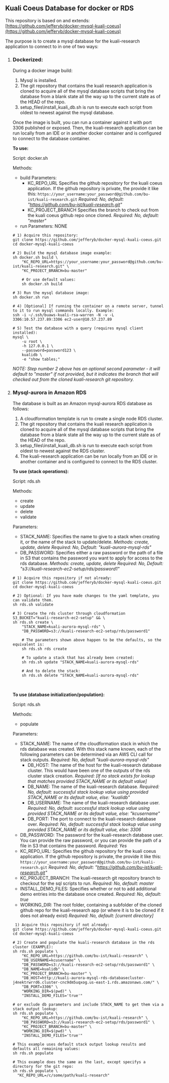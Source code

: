 ## Kuali Coeus Database for docker or RDS

This repository is based on and extends: [https://github.com/jefferyb/docker-mysql-kuali-coeus](https://github.com/jefferyb/docker-mysql-kuali-coeus)

The purpose is to create a mysql database for the kuali-research application to connect to in one of two ways:

1. ### **Dockerized:**

   During a docker image build:

   1. Mysql is installed.
   2. The git repository that contains the kuali research application is cloned to acquire all of the mysql database scripts that bring the database from a blank state all the way up to the current state as of the HEAD of the repo.
   3. setup_files\install_kuali_db.sh is run to execute each script from oldest to newest against the mysql database.

   Once the image is built, you can run a container against it with port 3306 published or exposed.
   Then, the kuali-research application can be run locally from an IDE or in another docker container and is configured to connect to the  database container.
       

   **To use:**

   Script: docker.sh

   Methods: 

   - build
     Parameters:
     - KC_REPO_URL
       Specifies the github repository for the kuali coeus application. If the github repository is private, the provide it like this:
       `https://your_username:your_password@github.com/bu-ist/kuali-research.git`
       *Required: No, default: "https://github.com/bu-ist/kuali-research.git"*
     - KC_PROJECT_BRANCH
       Specifies the branch to check out from the kuali coeus github repo once cloned.
       *Required: No, default: "master"*
   - run
     Parameters: NONE

   ```
   # 1) Acquire this repository:
   git clone https://github.com/jefferyb/docker-mysql-kuali-coeus.git
   cd docker-mysql-kuali-coeus
   
   # 2) Build the mysql database image example:
   sh docker.sh build \
       "KC_REPO_URL=https://your_username:your_password@github.com/bu-ist/kuali-research.git" \
       "KC_PROJECT_BRANCH=bu-master"
       
       # Or use default values:
       sh docker.sh build
   
   # 3) Run the mysql database image:
   sh docker.sh run
   
   # 4) [Optional] If running the container on a remote server, tunnel to it to run mysql commands locally. Example:
   ssh -i ~/.ssh/buaws-kuali-rsa-warren -N -v -L 3306:10.57.237.89:3306 ec2-user@10.57.237.89
   
   # 5) Test the database with a query (requires mysql client installed):
   mysql \
       -u root \
       -h 127.0.0.1 \
       --password=password123 \
       kualidb \
       -e "show tables;"
   ```

   *NOTE: Step number 2 above  has an optional second parameter - it will default to "master" if not provided, but it indicates the branch that will checked out from the cloned kuali-research git repository.*
       

2. ### **Mysql-aurora in Amazon RDS**

   The database is built as an Amazon mysql-aurora RDS database as follows:

   1. A cloudformation template is run to create a single node RDS cluster.
   2. The git repository that contains the kuali research application is cloned to acquire all of the mysql database scripts that bring the database from a blank state all the way up to the current state as of the HEAD of the repo. 
   3. setup_files\install_kuali_db.sh is run to execute each script from oldest to newest against the RDS cluster.
   4. The kuali-research application can be run locally from an IDE or in another container and is configured to connect to the RDS cluster.
          
   
   **To use (stack operations):**
   
   Script: rds.sh
   
   Methods: 
   
   - create
   - update
   - delete
   - validate
   
   Parameters:
   
   - STACK_NAME:
      Specifies the name to give to a stack when creating it, or the name of the stack to update/delete. *Methods: create, update, delete*
      *Required: No, Default: "kuali-aurora-mysql-rds"*
   - DB_PASSWORD:
      Specifies either a raw password or the path of a file in S3 that contains the password you want to apply for access to the rds database.
      *Methods: create, update, delete*
      *Required: No, Default: "s3://kuali-research-ec2-setup/rds/password1"*
   
   ```
   # 1) Acquire this repository if not already:
   git clone https://github.com/jefferyb/docker-mysql-kuali-coeus.git
   cd docker-mysql-kuali-coeus
       
   # 2) Optional: If you have made changes to the yaml template, you can validate them.
   sh rds.sh validate
      
   # 3) Create the rds cluster through cloudformation 
   S3_BUCKET="kuali-research-ec2-setup" && \
   sh rds.sh create \
       "STACK_NAME=kuali-aurora-mysql-rds" \
       "DB_PASSWORD=s3://kuali-research-ec2-setup/rds/password1"
   
       # The parameters shown above happen to be the defaults, so the equivalent is:
       sh rds.sh rds create
   
       # To update a stack that has already been created:
       sh rds.sh update "STACK_NAME=kuali-aurora-mysql-rds"
   
       # And to delete the stack:
       sh rds.sh delete "STACK_NAME=kuali-aurora-mysql-rds"
   ```
   
   ​    
   
   **To use (database initialization/population):**
   
   Script: rds.sh
   
   Methods: 
   
   - populate
   
   Parameters:
   
   - STACK_NAME:
     The name of the cloudformation stack in which the rds database was created.
     With this stack name known, each of the following parameters can be determined via an AWS CLI call for stack outputs. 
     *Required: No, default "kuali-aurora-mysql-rds"*
     - DB_HOST:
       The name of the host for the kuali-research database cluster. This would have been one of the outputs of the rds cluster stack creation.
       *Required: [If no stack exists for lookup that matches provided STACK_NAME or its default value]*
     - DB_NAME:
       The name of the kuali-research database.
       *Required: No, default: successful stack lookup value using provided STACK_NAME or its default value, else: "kualidb"*
     - DB_USERNAME:
       The name of the kuali-research database user.
       *Required: No, default: successful stack lookup value using provided STACK_NAME or its default value, else: "kcusername"*
     - DB_PORT:
       The port to connect to the kuali-research database over.
       *Required: No, default: successful stack lookup value using provided STACK_NAME or its default value, else: 3306*
   - DB_PASSWORD:
     The password for the kuali-research database user. You can provide the raw password, or you can provide the path of a file in S3 that contains the password.
     *Required: Yes*
   - KC_REPO_URL:
     Specifies the github repository for the kuali coeus application. If the github repository is private, the provide it like this:
     `https://your_username:your_password@github.com/bu-ist/kuali-research.git`
     *Required: No, default: "https://github.com/bu-ist/kuali-research.git"*
   - KC_PROJECT_BRANCH:
     The kuali-research git repository branch to checkout for the sql scripts to run.
     *Required: No, default: master*
   - INSTALL_DEMO_FILES:
     Specifies whether or not to add additional demo entries into the database once created.
     *Required: No, default: true*
   - WORKING_DIR:
     The root folder, containing a subfolder of the cloned github repo for the kuali-research app (or where it is to be cloned if it does not already exist)
     *Required: No, default: [current directory]*
   
   ```
    1) Acquire this repository if not already:
   git clone https://github.com/jefferyb/docker-mysql-kuali-coeus.git
   cd docker-mysql-kuali-coeus
   
   # 2) Create and populate the kuali-research database in the rds cluster (EXAMPLE):
   sh rds.sh populate \
       "KC_REPO_URL=https://github.com/bu-ist/kuali-research" \
       "DB_USERNAME=kcusername" \
       "DB_PASSWORD=s3://kuali-research-ec2-setup/rds/password1" \
       "DB_NAME=kualidb" \
       "KC_PROJECT_BRANCH=bu-master" \
       "DB_HOST=http://kuali-aurora-mysql-rds-databasecluster-j4nektrwrrd6.cluster-cnc9dm5uqxog.us-east-1.rds.amazonaws.com/" \
       "DB_PORT=3306" \
       "WORKING_DIR=$(pwd)" \
       "INSTALL_DEMO_FILES='true'"
   
   # or exclude db parameters and include STACK_NAME to get them via a stack output lookup:
   sh rds.sh populate \
       "KC_REPO_URL=https://github.com/bu-ist/kuali-research" \
       "DB_PASSWORD=s3://kuali-research-ec2-setup/rds/password1" \
       "KC_PROJECT_BRANCH=bu-master" \
       "WORKING_DIR=$(pwd)" \
       "INSTALL_DEMO_FILES='true'"
   
   # This example uses default stack output lookup results and defaults all remaining values:
   sh rds.sh populate
   
   # This example does the same as the last, except specifys a directory for the git repo:
   sh rds.sh populate \
     "KC_REPO_URL=/c/some/path/kuali-research"
   ```
   
   

   

